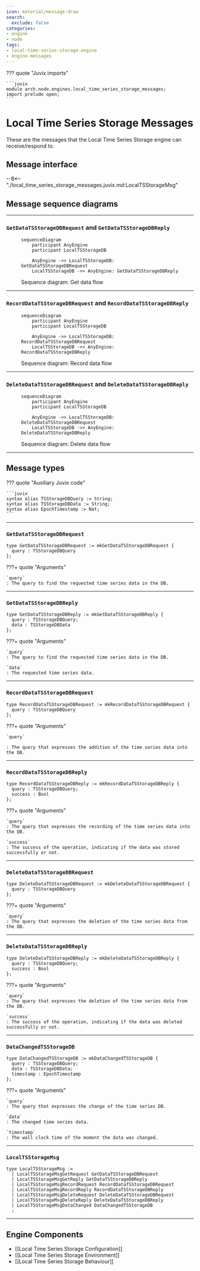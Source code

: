 ```yaml
---
icon: material/message-draw
search:
  exclude: false
categories:
- engine
- node
tags:
- local-time-series-storage-engine
- engine-messages
---
```


??? quote "Juvix imports"

    ```juvix
    module arch.node.engines.local_time_series_storage_messages;
    import prelude open;
    ```

# Local Time Series Storage Messages

These are the messages that the Local Time Series Storage engine can receive/respond to.

## Message interface

--8<-- "./local_time_series_storage_messages.juvix.md:LocalTSStorageMsg"

## Message sequence diagrams

---

### `GetDataTSStorageDBRequest` and `GetDataTSStorageDBReply`

<!-- --8<-- [start:message-sequence-diagram-Get] -->
<figure markdown="span">

```mermaid
sequenceDiagram
    participant AnyEngine
    participant LocalTSStorageDB

    AnyEngine ->> LocalTSStorageDB: GetDataTSStorageDBRequest
    LocalTSStorageDB ->> AnyEngine: GetDataTSStorageDBReply
```

<figcaption markdown="span">
Sequence diagram: Get data flow
</figcaption>
</figure>
<!-- --8<-- [end:message-sequence-diagram-Get] -->

---

### `RecordDataTSStorageDBRequest` and `RecordDataTSStorageDBReply`

<!-- --8<-- [start:message-sequence-diagram-Record] -->
<figure markdown="span">

```mermaid
sequenceDiagram
    participant AnyEngine
    participant LocalTSStorageDB

    AnyEngine ->> LocalTSStorageDB: RecordDataTSStorageDBRequest
    LocalTSStorageDB ->> AnyEngine: RecordDataTSStorageDBReply
```

<figcaption markdown="span">
Sequence diagram: Record data flow
</figcaption>
</figure>
<!-- --8<-- [end:message-sequence-diagram-Record] -->

---

### `DeleteDataTSStorageDBRequest` and `DeleteDataTSStorageDBReply`

<!-- --8<-- [start:message-sequence-diagram-Delete] -->
<figure markdown="span">

```mermaid
sequenceDiagram
    participant AnyEngine
    participant LocalTSStorageDB

    AnyEngine ->> LocalTSStorageDB: DeleteDataTSStorageDBRequest
    LocalTSStorageDB ->> AnyEngine: DeleteDataTSStorageDBReply
```

<figcaption markdown="span">
Sequence diagram: Delete data flow
</figcaption>
</figure>
<!-- --8<-- [end:message-sequence-diagram-Delete] -->

---

## Message types

??? quote "Auxiliary Juvix code"

    ```juvix
    syntax alias TSStorageDBQuery := String;
    syntax alias TSStorageDBData := String;
    syntax alias EpochTimestamp := Nat;
    ```

---

### `GetDataTSStorageDBRequest`

<!-- --8<-- [start:GetDataTSStorageDBRequest] -->
```juvix
type GetDataTSStorageDBRequest := mkGetDataTSStorageDBRequest {
  query : TSStorageDBQuery
};
```
<!-- --8<-- [end:GetDataTSStorageDBRequest] -->

???+ quote "Arguments"

    `query`
    : The query to find the requested time series data in the DB.

---

### `GetDataTSStorageDBReply`

<!-- --8<-- [start:GetDataTSStorageDBReply] -->
```juvix
type GetDataTSStorageDBReply := mkGetDataTSStorageDBReply {
  query : TSStorageDBQuery;
  data : TSStorageDBData
};
```
<!-- --8<-- [end:GetDataTSStorageDBReply] -->

???+ quote "Arguments"

    `query`
    : The query to find the requested time series data in the DB.

    `data`
    : The requested time series data.

---

### `RecordDataTSStorageDBRequest`

<!-- --8<-- [start:RecordDataTSStorageDBRequest] -->
```juvix
type RecordDataTSStorageDBRequest := mkRecordDataTSStorageDBRequest {
  query : TSStorageDBQuery
};
```
<!-- --8<-- [end:RecordDataTSStorageDBRequest] -->

???+ quote "Arguments"

    `query`

    : The query that expresses the addition of the time series data into the DB.

---

### `RecordDataTSStorageDBReply`

<!-- --8<-- [start:RecordDataTSStorageDBReply] -->
```juvix
type RecordDataTSStorageDBReply := mkRecordDataTSStorageDBReply {
  query : TSStorageDBQuery;
  success : Bool
};
```
<!-- --8<-- [end:RecordDataTSStorageDBReply] -->

???+ quote "Arguments"

    `query`
    : The query that expresses the recording of the time series data into the DB.

    `success`
    : The success of the operation, indicating if the data was stored successfully or not.

---

### `DeleteDataTSStorageDBRequest`

<!-- --8<-- [start:DeleteDataTSStorageDBRequest] -->
```juvix
type DeleteDataTSStorageDBRequest := mkDeleteDataTSStorageDBRequest {
  query : TSStorageDBQuery
};
```
<!-- --8<-- [end:DeleteDataTSStorageDBRequest] -->

???+ quote "Arguments"

    `query`
    : The query that expresses the deletion of the time series data from the DB.

---

### `DeleteDataTSStorageDBReply`

<!-- --8<-- [start:DeleteDataTSStorageDBReply] -->
```juvix
type DeleteDataTSStorageDBReply := mkDeleteDataTSStorageDBReply {
  query : TSStorageDBQuery;
  success : Bool
};
```
<!-- --8<-- [end:DeleteDataTSStorageDBReply] -->

???+ quote "Arguments"

    `query`
    : The query that expresses the deletion of the time series data from the DB.

    `success`
    : The success of the operation, indicating if the data was deleted successfully or not.

---

### `DataChangedTSStorageDB`

<!-- --8<-- [start:DataChangedTSStorageDB] -->
```juvix
type DataChangedTSStorageDB := mkDataChangedTSStorageDB {
  query : TSStorageDBQuery;
  data : TSStorageDBData;
  timestamp : EpochTimestamp
};
```
<!-- --8<-- [end:DataChangedTSStorageDB] -->

???+ quote "Arguments"

    `query`
    : The query that expresses the change of the time series DB.

    `data`
    : The changed time series data.

    `timestamp`
    : The wall clock time of the moment the data was changed.

---

### `LocalTSStorageMsg`

<!-- --8<-- [start:LocalTSStorageMsg] -->
```juvix
type LocalTSStorageMsg :=
  | LocalTSStorageMsgGetRequest GetDataTSStorageDBRequest
  | LocalTSStorageMsgGetReply GetDataTSStorageDBReply
  | LocalTSStorageMsgRecordRequest RecordDataTSStorageDBRequest
  | LocalTSStorageMsgRecordReply RecordDataTSStorageDBReply
  | LocalTSStorageMsgDeleteRequest DeleteDataTSStorageDBRequest
  | LocalTSStorageMsgDeleteReply DeleteDataTSStorageDBReply
  | LocalTSStorageMsgDataChanged DataChangedTSStorageDB
  ;
```
<!-- --8<-- [end:LocalTSStorageMsg] -->

---

## Engine Components

- [[Local Time Series Storage Configuration]]
- [[Local Time Series Storage Environment]]
- [[Local Time Series Storage Behaviour]]
